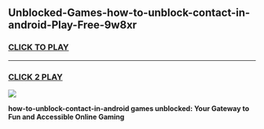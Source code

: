 
## Unblocked-Games-how-to-unblock-contact-in-android-Play-Free-9w8xr
<h3>
<a href="https://premium76.site?title=how-to-unblock-contact-in-android&ref=10A">CLICK TO PLAY</a></h3>
<hr>

<h3>
<a href="https://premium76.site?title=how-to-unblock-contact-in-android&ref=10A">CLICK 2 PLAY</a>
  
</h3>

<a href="https://premium76.site?title=how-to-unblock-contact-in-android&ref=10A"><img src="https://clearcache.store/games.png"></a>


**how-to-unblock-contact-in-android games unblocked: Your Gateway to Fun and Accessible Online Gaming**
